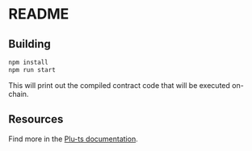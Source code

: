 # README

## Building

```sh
npm install
npm run start
```

This will print out the compiled contract code that will be executed on-chain.

## Resources

Find more in the [Plu-ts documentation](https://pluts.harmoniclabs.tech/).
